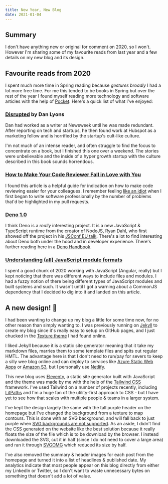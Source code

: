 ```yaml
---
title: New Year, New Blog
date: 2021-01-04
---
```


## Summary
I don't have anything new or original for comment on 2020, so I won't. However I'm sharing some of my favourite reads from last year and a few details on my new blog and its design.

## Favourite reads from 2020
I spent much more time in Spring reading because *gestures broadly* I had a lot more free time. For me this tended to be books in Spring but over the rest of the year I found myself reading more technology and software articles with the help of [Pocket](https://getpocket.com/). Here's a quick list of what I've enjoyed:

### [Disrupted](https://www.goodreads.com/book/show/26030703-disrupted) by Dan Lyons

Dan had worked as a writer at Newsweek until he was made redundant. After reporting on tech and startups, he then found work at Hubspot as a marketing fellow and is horrified by the startup's cult-like culture.

I'm not much of an intense reader, and often struggle to find the focus to concentrate on a book, but I finished this one over a weekend. The stories were unbelievable and the inside of a hyper growth startup with the culture described in this book sounds horrendous.

### [How to Make Your Code Reviewer Fall in Love with You](https://mtlynch.io/code-review-love/)

I found this article is a helpful guide for indication on how to make code reviewing easier for your colleagues. I remember feeling [like an idiot](https://conorhaining.com/posts/feeling-like-an-idiot/) when I first began to write software professionally by the number of problems that'd be highlighted in my pull requests.

### [Deno 1.0](https://deno.land/posts/v1)

I think Deno is a *really* interesting project. It is a new JavaScript & TypeScript runtime from the creator of NodeJS, Ryan Dahl, who first showed off the project in his [JSConf EU talk](https://www.youtube.com/watch?v=M3BM9TB-8yA). There's a lot to find interesting about Deno both under the hood and in developer experience. There's further reading here in a [Deno Handbook](https://flaviocopes.com/deno/).

### [Understanding (all) JavaScript module formats](https://weblogs.asp.net/dixin/understanding-all-javascript-module-formats-and-tools)

I spent a good chunk of 2020 working with JavaScript (Angular, really) but I kept noticing that there was different ways to include files and modules. I had a fuzzy notion of there being different types of JavaScript modules and built systems and such. It wasn't until I got a warning about a CommonJS dependency that I decided to dig into it and landed on this article. 

## A new design! 🥳
I had been wanting to change up my blog a little for some time now, for no other reason than simply wanting to. I was previously running on [Jekyll](https://jekyllrb.com/) to create my blog since it's really easy to setup on GitHub pages, and I just chucked in the [Texture theme](http://jekyllthemes.org/themes/Texture-Theme/) I had found online.

I liked Jekyll because it is a static site generator meaning that it take my markdown files, marries them to some template files and spits out regular HMTL. The advantage here is that I don't need to run/pay for severs to keep a silly wee blog online and can deploy to services like [Azure Static Web Apps](https://azure.microsoft.com/en-gb/services/app-service/static/) or [Amazon S3](https://aws.amazon.com/s3/), but I personally use [Netlify](https://www.netlify.com/).

This new blog uses [Eleventy](https://www.11ty.dev/), a static site generator built with JavaScript and  the theme was made by me with the help of the [Tailwind CSS](https://tailwindcss.com/) framework. I've used Tailwind on a number of projects recently, including [LitPaths](https://litpaths.app) and I'm a huge fan of the utility-first approach to CSS - but I have yet to see how that scales with multiple people & teams in a larger system.

I've kept the design largely the same with the tall purple header on the homepage but I've changed the background from a texture to map contours. This is done with an SVG background, and will fall back to just purple when [SVG backgrounds are not supported](https://caniuse.com/svg-css). As an aside, I didn't find the CSS generated on the website like the best solution because it really floats the size of the file which is to be download by the browser. I instead downloaded the SVG, cut it in half (since I do not need to cover a large area) and ran it through [SVGOMG](https://jakearchibald.github.io/svgomg/) which reduced its size by half.

I've also removed the summary & header images for each post from the homepage and turned it into a list of headlines & published date. My analytics indicate that most people appear on this blog directly from either my LinkedIn or Twitter, so I don't want to waste unnecessary bytes on something that doesn't add a lot of value.
